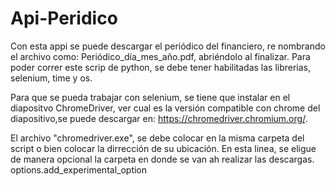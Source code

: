# Api-Peridico
Con esta appi se puede descargar el periódico del financiero, re nombrando el archivo  como: Periódico_día_mes_año.pdf, abriéndolo al finalizar.
Para poder correr este scrip de python, se debe tener habilitadas las librerias, selenium, time y os.

Para que se pueda trabajar con selenium, se tiene que instalar en el diapositvo ChromeDriver, ver cual es la versión compatible con chrome del diapositivo,se puede descargar en:
https://chromedriver.chromium.org/.

El archivo "chromedriver.exe", se debe colocar en la misma carpeta del script o bien colocar la dirrección de su ubicación.
En esta linea, se eligue de manera opcional la carpeta en donde se van ah realizar las descargas. options.add_experimental_option
